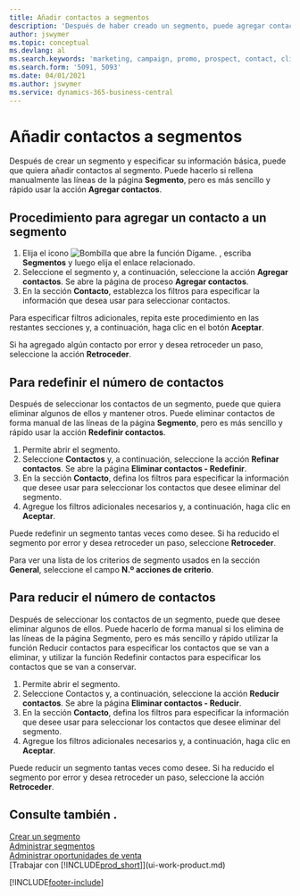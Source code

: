 ```yaml
---
title: Añadir contactos a segmentos
description: 'Después de haber creado un segmento, puede agregar contactos al segmento, por ejemplo, como parte de una campaña de marketing dirigida a clientes particulares.'
author: jswymer
ms.topic: conceptual
ms.devlang: al
ms.search.keywords: 'marketing, campaign, promo, prospect, contact, client, customer'
ms.search.form: '5091, 5093'
ms.date: 04/01/2021
ms.author: jswymer
ms.service: dynamics-365-business-central
---
```

# <a name="adding-contacts-to-segments"></a>Añadir contactos a segmentos
Después de crear un segmento y especificar su información básica, puede que quiera añadir contactos al segmento. Puede hacerlo si rellena manualmente las líneas de la página **Segmento**, pero es más sencillo y rápido usar la acción **Agregar contactos**.

## <a name="to-add-a-contact-to-a-segment"></a>Procedimiento para agregar un contacto a un segmento
1. Elija el icono ![Bombilla que abre la función Dígame.](media/ui-search/search_small.png "Dígame qué desea hacer") , escriba **Segmentos** y luego elija el enlace relacionado.  
2. Seleccione el segmento y, a continuación, seleccione la acción **Agregar contactos**. Se abre la página de proceso **Agregar contactos**.
3. En la sección **Contacto**, establezca los filtros para especificar la información que desea usar para seleccionar contactos.

Para especificar filtros adicionales, repita este procedimiento en las restantes secciones y, a continuación, haga clic en el botón **Aceptar**.

Si ha agregado algún contacto por error y desea retroceder un paso, seleccione la acción **Retroceder**.

## <a name="to-refine-the-number-of-contacts"></a>Para redefinir el número de contactos
Después de seleccionar los contactos de un segmento, puede que quiera eliminar algunos de ellos y mantener otros. Puede eliminar contactos de forma manual de las líneas de la página **Segmento**, pero es más sencillo y rápido usar la acción **Redefinir contactos**.

1. Permite abrir el segmento.
2. Seleccione **Contactos** y, a continuación, seleccione la acción **Refinar contactos**. Se abre la página **Eliminar contactos - Redefinir**.
3. En la sección **Contacto**, defina los filtros para especificar la información que desee usar para seleccionar los contactos que desee eliminar del segmento.
4. Agregue los filtros adicionales necesarios y, a continuación, haga clic en **Aceptar**.

Puede redefinir un segmento tantas veces como desee. Si ha reducido el segmento por error y desea retroceder un paso, seleccione **Retroceder**.

Para ver una lista de los criterios de segmento usados en la sección **General**, seleccione el campo **N.º acciones de criterio**.

## <a name="to-reduce-the-number-of-contacts"></a>Para reducir el número de contactos
Después de seleccionar los contactos de un segmento, puede que desee eliminar algunos de ellos. Puede hacerlo de forma manual si los elimina de las líneas de la página Segmento, pero es más sencillo y rápido utilizar la función Reducir contactos para especificar los contactos que se van a eliminar, y utilizar la función Redefinir contactos para especificar los contactos que se van a conservar.

1. Permite abrir el segmento.
2. Seleccione Contactos y, a continuación, seleccione la acción **Reducir contactos**. Se abre la página **Eliminar contactos - Reducir**.
3. En la sección **Contacto**, defina los filtros para especificar la información que desee usar para seleccionar los contactos que desee eliminar del segmento.
4. Agregue los filtros adicionales necesarios y, a continuación, haga clic en **Aceptar**.

Puede reducir un segmento tantas veces como desee. Si ha reducido el segmento por error y desea retroceder un paso, seleccione la acción **Retroceder**.

## <a name="see-also"></a>Consulte también .
[Crear un segmento](marketing-how-create-segment.md)   
[Administrar segmentos](marketing-segments.md)  
[Administrar oportunidades de venta](marketing-manage-sales-opportunities.md)  
[Trabajar con [!INCLUDE[prod_short](includes/prod_short.md)]](ui-work-product.md)  


[!INCLUDE[footer-include](includes/footer-banner.md)]
